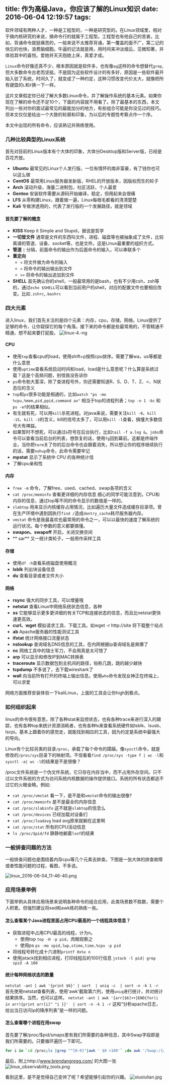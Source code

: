 title: 作为高级Java，你应该了解的Linux知识
date: 2016-06-04 12:19:57
tags:
---
软件领域有两种人才，一种是工程型的，一种是研究型的。在Linux领域里，相对于搞内核研究的来说，搞命令行的就属于工程型。工程型也有他自己的苦衷，比如，背诵命令就挺痛苦的，一般来说不太推荐背诵，第一覆盖的面不广，第二记的快忘的也快，浪费脑细胞。牛逼的记法就是用，用时间来冲淡烟云，见微知著，并体验其中的喜悦。爱她并天天抱她上床，真爱才成。

`Linux`命令好像还真不少，根本原因就是软件多，也有像`ag`这样的命令想替代`grep`,但大多数命令古老而坚挺。不是因为这些软件设计的有多好，原因是一些软件最开始入驻了系统，时间久了，就变成了一种约定，这种习惯改变代价太大，就像把所有键盘的`L`和`F`换一下一样。

这片文章假定你已经了解大多数Linux命令，并了解操作系统的基本元素。如果你现在了解的命令还不足10个，下面的内容就不用看了。除了最基本的东西，本文列出一些对你的面试最常见的最能加分的地方，有些组合可能是你没见过的技巧。但本文仅仅是给出一个大致的轮廓和印象，为以后的专题性考察点作一个序。

本文中出现的所有命令，应该熟记并熟练使用。

### 几种比较典型的Linux系统

首先对目前的Linux版本有个大体的印象，大体分Desktop版和Server版，已经是百花齐放。

- **Ubuntu** 最常见的Linux个人发行版，一位有情怀的南非富豪，有了钱你也可以这么做
- **CentOS** 最常用Linux服务器发新版，RHEL的开放版本，因版权而生的轮子
- **Arch**  滚动升级，海量二进制包，社区活跃，个人最爱
- **Gentoo** 安装软件需要从源码开始编译，稳定，但用起来会很痛
- **LFS** 从零构建Linux，跟着做一遍，Linux每根毛都看的清清楚楚
- **Kali** 专做渗透用的，代表了发行版的一个发展路径，就是领域

#### 首先要了解的概念
- **KISS** Keep it Simple and Stupid，据说是哲学
- **一切皆文件** 通常是文件的东西叫文件，进程、磁盘等也被抽象成了文件，比较离谱的管道、设备、socket等，也是文件。这是Linux最重要的组织方式。
- **管道** `|` 分隔，前面命令的输出作为后面命令的输入，可以串联多个
- **重定向** 
  + `<` 将文件做为命令的输入
  + `>` 将命令的输出输出到文件
  + `>>` 将命令的输出追加到文件
- **SHELL** 首先确认你的shell，一般最常用的是bash，也有不少用csh，zsh等的，通过`echo $SHELL`可以看到当前用户的shell，对应的配置文件也要相应改变。比如`.zshrc`,`.bashrc`
### 四大元素
进入linux，我们首先关注的是四个元素：内存，cpu，存储，网络。Linux提供了足够的命令，让你窥探它的每个角落。接下来的命令都是些最常用的，不管精通不精通，想不起来要打屁股。
![linux-4.-ng](/linux-4.png)

#### CPU
- 使用`top`查看cpu的load，使用shift+p按照cpu排序。需要了解wa，us等都是什么意思
- 使用`uptime`查看系统启动时间和load，load是什么意思呢？什么算是系统过载？这是个高频问题，别怪我没告诉你
- `ps`命令勃大茎深，除了查进程号外，你还需要知道R、S、D、T、Z、<、N状态位的含义
- `top`和`ps`很多功能是相通的，比如`watch "ps -mo %cpu,%mem,pid,ppid,command ax"` 相当于top的进程列表；`top -n 1 -bc` 和`ps -ef`的结果相似。
- 有生就有死，可以用`kill`杀死进程。对java来说，需要关注`kill -9`、`kill -15`、`kill -3`的含义，kill的信号太多了，可以用`kill -l`查看，搞懂大多数信号大有裨益。
- 如果暂时不想死，可以通过`&`符号在后台执行，比如`tail -f a.log &`。`jobs`命令可以查看当前后台的列表，想恢复的话，使用`fg`回到幕前。这都是终端作业，当你把`term`关了你的后台命令也会跟着消失，所以想让你的程序继续执行的话，需要`nohup`命令，此命令需要牢记
- **mpstat** 显示了系统中 CPU 的各种统计信
- 了解cpu亲和性
#### 内存
- `free -m` 命令，了解free、used、cached、swap各项的含义
- `cat /proc/meminfo` 查看更详细的内存信息
  细心的同学可能注意到，CPU和内存的信息，通过top等不同的命令显示的数值是一样的。
- `slabtop` 用来显示内核缓存占用情况，比如遍历大量文件造成缓存目录项。曾在生产环境中遇到因执行`find /`造成`dentry_cache`耗尽服务器内存。
- `vmstat` 命令是我最喜欢也最常用的命令之一，可以以最快的速度了解系统的运行状况。每个参数的意义都要搞懂。
- **swapon、swapoff** 开启，关闭交换空间
- ** sar**  又一统计类轮子，一般用作采样工具

#### 存储
- 使用`df -h`查看系统磁盘使用概况
- **lsblk** 列出块设备信息
- **du** 查看目录或者文件大小

#### 网络
- **rsync** 强大的同步工具，可以增量哦
- **netstat**  查看Linux中网络系统状态信息，各种
- **ss**  它能够显示更多更详细的有关TCP和连接状态的信息，而且比netstat更快速更高效。
- **curl、wget** 模拟请求工具、下载工具。如wget -r http://site 将下载整个站点
- **ab** Apache服务器的性能测试工具
- **ifstat** 统计网络接口流量状态
- **nslookup** 查询域名DNS信息的工具，在内网根据ip查询域名是爽爆了
- **nc** 网络工具中的瑞士军刀，不会用真是太可惜了
- **arp** 可以显示和修改IP到MAC转换表
- **traceroute** 显示数据包到主机间的路径，俗称几跳，跳的越少越快
- **tcpdump** 不多说了，去下载wireshark了
- **wall** 向当前所有打开的终端上输出信息。使用`who`命令发现女神正在终端上，可以求爱

网络方面推荐安装体验一下kaliLinux，上面的工具会让你high到极点。

### 如何组织起来
linux的命令很有意思，除了各种stat来监控状态，也有各种trace来进行深入的跟踪，也有各种top来统计资源消耗者，也有各种ls来查看系统硬件如lsblk、lsusb、lscpi。基本上跟着你的感觉走，就能找到相应的工具，因为约定是系统中最强大的导向。

Linux有个比较另类的目录`/proc`，承载了每个命令的蹂躏。像`sysctl`命令，就是修改的`/proc/sys`目录下的映射项。不信看看`find /proc/sys -type f | wc -l`和`sysctl -a| wc -l`的结果是不是很像？

/proc文件系统是一个伪文件系统，它只存在内存当中，而不占用外存空间。只不过以文件系统的方式为访问系统内核数据的操作提供接口。系统的所有状态都逃不过它的火眼金睛。例如:
- `cat /proc/vmstat` 看一下，是不是和`vmstat`命令的输出很像?
- `cat /proc/meminfo` 是不是最全的内存信息
- `cat /proc/slabinfo` 这不就是`slabtop`的信息么
- `cat /proc/devices` 已经加载对设备们
- `cat /proc/loadavg` load avg原来就躺在这里啊
- `cat /proc/stat` 所有的CPU活动信息
- `ls /proc/$pid/fd` 静静地躺着`lsof`的结果

### 一般排查问题的方法

一般排查问题也是围绕着内存cpu等几个元素去排查。下图是一张大体的排查故障或者性能问题的过程，看图，不多说。

![linux_2016-06-04_11-46-40.png](/linux_2016-06-04_11-46-40.png)


### 应用场景举例
下面举例从具体应用场景来说明各种命令的组合应用，此类场景数不胜数，需要个人积累。但强烈建议将sed和awk练的熟练一些。
#### 怎么查看某个Java进程里面占用CPU最高的一个线程具体信息？
- 获取进程中占用CPU最高的线程，计为n。
  + 使用top `top -H -p pid`，肉眼观察之
  + 使用ps  `ps -mo spid,lwp,stime,time,%cpu -p pid`
- 将线程号转化成十六进制`printf 0x%x n`
- 使用jstack找到相应进程，打印线程后的100行信息 `jstack -l pid| grep spid -A 100`
#### 统计每种网络状态的数量
`netstat -ant | awk '{print $6}' | sort  | uniq -c  | sort -n -k 1 -r`
首先使用netstat查看列表，使用'awk'截取第六列，使用`uniq`进行统计，并对统计结果排序。当然，也可以这样。
`netstat -ant | awk '{arr[$6]++}END{for(i in arr){print arr[i]" "i }}'  | sort -n -k 1 -r`
这和“分析apache日志，给出当日访问ip的降序列表”是一样的问题。
#### 怎么查看哪个进程在用swap
首先要了解/proc/$pid/smaps里有我们所需要的各种信息，其中Swap字段即是我们所需要的。只要循环遍历一下即可。
```bash
for i in `cd /proc;ls |grep "^[0-9]"|awk ' $0 >100'` ;do awk '/Swap:/{a=a+$2}END{print '"$i"',a/1024"M"}' /proc/$i/smaps ;done |sort -k2nr 
```



最后，附上http://www.brendangregg.com/ 的大图一张
![linux_observability_tools.png](/linux_observability_tools.png)

看到这里，是不是觉得自己变帅了呢？希望能够引起你的兴趣。
![xiuxiulian.jpg](/xiuxiulian.jpg)
